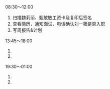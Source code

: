 08:30～12:00

1. 扫描魏莉丽、甄敏敏工资卡及复印后签名
2. 查看简历，通知面试，电话确认刘一筱是否入职
3. 写周报告&计划

13:45～18:00

1. 
2. 

19:30～01:00

1. 
2. 

